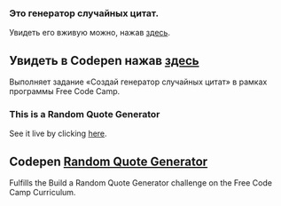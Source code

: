 ### Это генератор случайных цитат.

Увидеть его вживую можно, нажав [здесь](https://ivan-ashikhmin.github.io/random-quote-generator/).
## Увидеть в Codepen нажав [здесь](https://codepen.io/ivan-wedsa/pen/PoxOGpw)

Выполняет задание «Создай генератор случайных цитат» в рамках программы Free Code Camp.

### This is a Random Quote Generator

See it live by clicking [here](https://ivan-ashikhmin.github.io/random-quote-generator/).
## Codepen [Random Quote Generator](https://codepen.io/ivan-wedsa/pen/PoxOGpw)

Fulfills the Build a Random Quote Generator challenge on the Free Code Camp Curriculum.